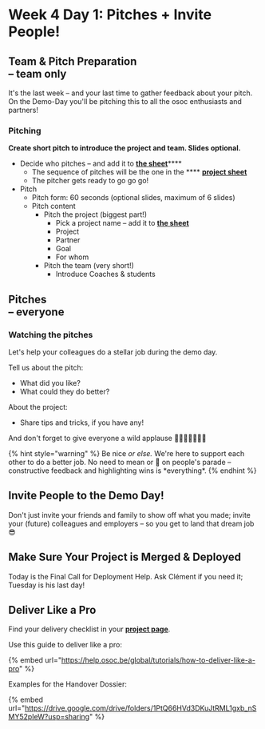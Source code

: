 # Week 4 Day 1: Pitches + Invite People!

##

**Team & Pitch Preparation**\
**– team only**
---------------

It's the last week – and your last time to gather feedback about your pitch. On the Demo-Day you'll be pitching this to all the osoc enthusiasts and partners!

### Pitching

**Create short pitch  to introduce the project and team. Slides optional.**

* Decide who pitches – and add it to [**the sheet**](https://docs.google.com/spreadsheets/d/1kYlOkmtwzf7le9x\_HVQ8tdbAn6gg2xG2tNKE-qMEm-Q/edit?usp=sharing)****
  * The sequence of pitches will be the one in the **** [**project sheet**](https://docs.google.com/spreadsheets/d/1kYlOkmtwzf7le9x\_HVQ8tdbAn6gg2xG2tNKE-qMEm-Q/edit?usp=sharing)
  * The pitcher gets ready to go go go!
* Pitch
  * Pitch form: 60 seconds (optional slides, maximum of 6 slides)
  * Pitch content
    * Pitch the project (biggest part!)
      * Pick a project name – add it to [**the sheet**](https://docs.google.com/spreadsheets/d/1kYlOkmtwzf7le9x\_HVQ8tdbAn6gg2xG2tNKE-qMEm-Q/edit?usp=sharing)
      * Project
      * Partner
      * Goal
      * For whom
    * Pitch the team (very short!)
      * Introduce Coaches & students

Pitches\
– everyone
----------

### Watching the pitches

Let's help your colleagues do a stellar job during the demo day.

Tell us about the pitch:

* What did you like?
* What could they do better?

About the project:

* Share tips and tricks, if you have any!

And don't forget to give everyone a wild applause 👏🦁👏🦁👏🦁👏

{% hint style="warning" %}
Be nice _or else._ We're here to support each other to do a better job. No need to mean or 💩 on people's parade – constructive feedback and highlighting wins is \*everything\*.
{% endhint %}

## Invite People to the Demo Day!

Don't just invite your friends and family to show off what you made; invite your (future) colleagues and employers – so you get to land that dream job 😎

## Make Sure Your Project is Merged & Deployed

Today is the Final Call for Deployment Help. Ask Clément if you need it; Tuesday is his last day!

## Deliver Like a Pro

Find your delivery checklist in your [**project page**](../../projects-partners/projects-partners-overview.md).

Use this guide to deliver like a pro:

{% embed url="https://help.osoc.be/global/tutorials/how-to-deliver-like-a-pro" %}

Examples for the Handover Dossier:

{% embed url="https://drive.google.com/drive/folders/1PtQ66HVd3DKuJtRML1gxb_nSMY52pIeW?usp=sharing" %}
